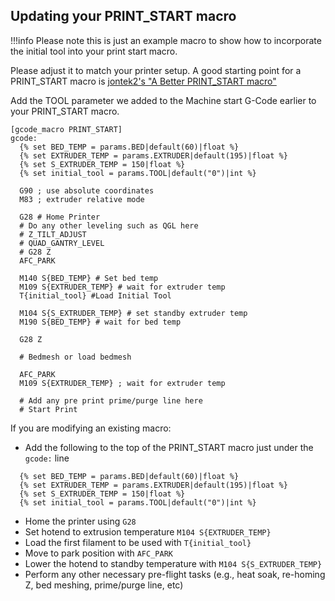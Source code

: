 ## Updating your PRINT_START macro

!!!info
        Please note this is just an example macro to show how to incorporate the initial tool into your 
        print start macro.

Please adjust it to match your printer setup. A good starting point for a PRINT_START macro
is [jontek2's "A Better PRINT_START macro"](https://github.com/jontek2/A-better-print_start-macro)

Add the TOOL parameter we added to the Machine start G-Code earlier to your PRINT_START macro.

``` g-code
[gcode_macro PRINT_START]
gcode:
  {% set BED_TEMP = params.BED|default(60)|float %}
  {% set EXTRUDER_TEMP = params.EXTRUDER|default(195)|float %}
  {% set S_EXTRUDER_TEMP = 150|float %}
  {% set initial_tool = params.TOOL|default("0")|int %}

  G90 ; use absolute coordinates
  M83 ; extruder relative mode

  G28 # Home Printer
  # Do any other leveling such as QGL here
  # Z_TILT_ADJUST
  # QUAD_GANTRY_LEVEL
  # G28 Z
  AFC_PARK

  M140 S{BED_TEMP} # Set bed temp
  M109 S{EXTRUDER_TEMP} # wait for extruder temp
  T{initial_tool} #Load Initial Tool

  M104 S{S_EXTRUDER_TEMP} # set standby extruder temp
  M190 S{BED_TEMP} # wait for bed temp

  G28 Z

  # Bedmesh or load bedmesh

  AFC_PARK
  M109 S{EXTRUDER_TEMP} ; wait for extruder temp

  # Add any pre print prime/purge line here
  # Start Print
```

If you are modifying an existing macro:

- Add the following to the top of the PRINT_START macro just under the `gcode:` line

``` g-code
  {% set BED_TEMP = params.BED|default(60)|float %}
  {% set EXTRUDER_TEMP = params.EXTRUDER|default(195)|float %}
  {% set S_EXTRUDER_TEMP = 150|float %}
  {% set initial_tool = params.TOOL|default("0")|int %}
```

- Home the printer using `G28`
- Set hotend to extrusion temperature `M104 S{EXTRUDER_TEMP}`
- Load the first filament to be used with `T{initial_tool}`
- Move to park position with `AFC_PARK`
- Lower the hotend to standby temperature with `M104 S{S_EXTRUDER_TEMP}`
- Perform any other necessary pre-flight tasks (e.g., heat soak, re-homing Z, bed meshing, prime/purge line, etc)